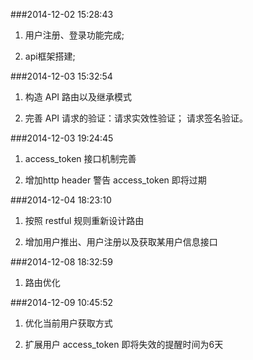 ###2014-12-02 15:28:43

1. 用户注册、登录功能完成;

2. api框架搭建;

###2014-12-03 15:32:54

1. 构造 API 路由以及继承模式

2. 完善 API 请求的验证：请求实效性验证； 请求签名验证。

###2014-12-03 19:24:45

1. access_token 接口机制完善

2. 增加http header 警告 access_token 即将过期

###2014-12-04 18:23:10 

1. 按照 restful 规则重新设计路由

2. 增加用户推出、用户注册以及获取某用户信息接口

###2014-12-08 18:32:59 

1. 路由优化

###2014-12-09 10:45:52 

1. 优化当前用户获取方式

2. 扩展用户 access_token 即将失效的提醒时间为6天
